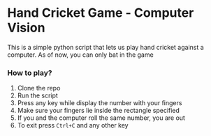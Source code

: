 # Hand Cricket Game - Computer Vision

This is a simple python script that lets us play hand cricket against a computer. As of now, you can only bat in the game

### How to play?

1. Clone the repo
2. Run the script
3. Press any key while display the number with your fingers
4. Make sure your fingers lie inside the rectangle specified
5. If you and the computer roll the same number, you are out
6. To exit press `Ctrl+C` and any other key

